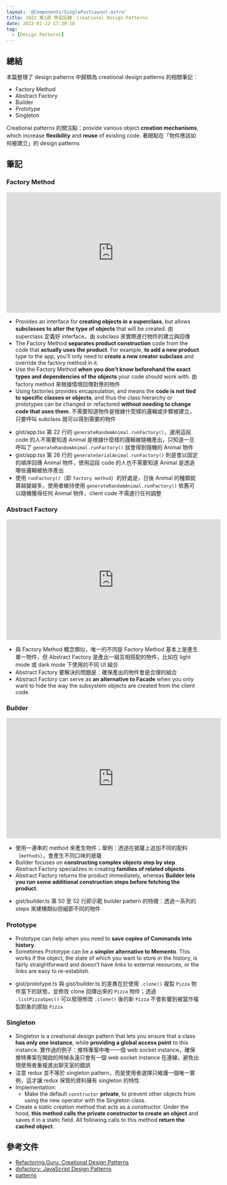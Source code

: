 ```yaml
---
layout: '@Components/SinglePostLayout.astro'
title: 2022 第3週 學習記錄：Creational Design Patterns
date: 2022-01-22 17:39:18
tag:
  - [Design Patterns]
---
```


## 總結

本篇整理了 design patterns 中歸類為 creational design patterns 的相關筆記：

- Factory Method
- Abstract Factory
- Builder
- Prototype
- Singleton

Creational patterns 的關注點：provide various object **creation mechanisms**, which increase **flexibility** and **reuse** of existing code. 著眼點在「物件應該如何被建立」的 design patterns

## 筆記

### Factory Method

<iframe width="560" height="315" src="https://www.youtube.com/embed/EcFVTgRHJLM" title="YouTube video player" frameborder="0" allow="accelerometer; autoplay; clipboard-write; encrypted-media; gyroscope; picture-in-picture" allowfullscreen></iframe>

- Provides an interface for **creating objects in a superclass**, but allows **subclasses to alter the type of objects** that will be created. 由 superclass 定義好 interface，由 subclass 來實際進行物件的建立與回傳
- The Factory Method **separates product construction** code from the code that **actually uses the product**. For example, **to add a new product** type to the app, you’ll only need to **create a new creator subclass** and override the factory method in it.
- Use the Factory Method **when you don’t know beforehand the exact types and dependencies of the objects** your code should work with. 由 factory method 來根據情境回傳對應的物件
- Using factories provides encapsulation, and means the **code is not tied to specific classes or objects**, and thus the class hierarchy or prototypes can be changed or refactored **without needing to change code that uses them**. 不需要知道物件是根據什麼樣的邏輯或步驟被建立，只要呼叫 subclass 就可以得到需要的物件

<script src="https://gist.github.com/tzynwang/cd786a10bedf28a61043a8923ce0fdd6.js"></script>

- gist/app.tsx 第 22 行的 `generateRandomAnimal.runFactory()`，運用這段 code 的人不需要知道 Animal 是根據什麼樣的邏輯被隨機產出，只知道一旦呼叫了 `generateRandomAnimal.runFactory()` 就會得到隨機的 Animal 物件
- gist/app.tsx 第 26 行的 `generateSerialAnimal.runFactory()` 則是會以固定的順序回傳 Animal 物件，使用這段 code 的人也不需要知道 Animal 是透過哪些邏輯被依序產出
- 使用 `runFactory()`（即 `factory method`）的好處是，日後 Animal 的種類就算越變越多，使用者維持使用 `generateRandomAnimal.runFactory()` 依舊可以隨機獲得任何 Animal 物件，client code 不需進行任何調整

### Abstract Factory

<iframe width="560" height="315" src="https://www.youtube.com/embed/v-GiuMmsXj4" title="YouTube video player" frameborder="0" allow="accelerometer; autoplay; clipboard-write; encrypted-media; gyroscope; picture-in-picture" allowfullscreen></iframe>

- 與 Factory Method 概念類似，唯一的不同是 Factory Method 基本上是產生單一物件，但 Abstract Factory 是產出一組互相搭配的物件，比如在 light mode 或 dark mode 下使用的不同 UI 組合
- Abstract Factory 要解決的問題是：確保產出的物件會是合理的組合
- Abstract Factory can serve as **an alternative to Facade** when you only want to hide the way the subsystem objects are created from the client code.

### Builder

<iframe width="560" height="315" src="https://www.youtube.com/embed/ziQqmvfg5XE" title="YouTube video player" frameborder="0" allow="accelerometer; autoplay; clipboard-write; encrypted-media; gyroscope; picture-in-picture" allowfullscreen></iframe>

- 使用一連串的 method 來產生物件；舉例：透過在披薩上追加不同的配料（`methods`），會產生不同口味的披薩
- Builder focuses on **constructing complex objects step by step**. Abstract Factory specializes in creating **families of related objects**.
- Abstract Factory returns the product immediately, whereas **Builder lets you run some additional construction steps before fetching the product**.

<script src="https://gist.github.com/tzynwang/ced5f0ff99570ac61580481dae622b46.js"></script>

- gist/builder.ts 第 50 至 52 行即示範 builder pattern 的特徵：透過一系列的 steps 來建構類似但細節不同的物件

### Prototype

- Prototype can help when you need to **save copies of Commands into history**.
- Sometimes Prototype can be a **simpler alternative to Memento**. This works if the object, the state of which you want to store in the history, is fairly straightforward and doesn’t have links to external resources, or the links are easy to re-establish.

<script src="https://gist.github.com/tzynwang/cdfd010f777a9394e21ac2f9378e4447.js"></script>

- gist/prototype.ts 與 gist/builder.ts 的差異在於使用 `.clone()` 複製 `Pizza` 物件當下的狀態，並修改 clone 回傳出來的 `Pizza` 物件；透過 `.listPizzaSpec()` 可以發現修改 `.clone()` 後的新 `Pizza` 不會影響到被當作複製對象的原始 `Pizza`

### Singleton

- Singleton is a creational design pattern that lets you ensure that a class **has only one instance**, while **providing a global access point** to this instance. 實作過的例子：推特專案中唯一一個 web socket instance，確保推特專案在開啟的時候永遠只會有一個 web socket instance 在連線，避免出現使用者重複進出聊天室的錯誤
- 注意 redux 並不等於 singleton pattern，而是使用者選擇只維護一個唯一實例，這才讓 redux 保管的資料擁有 singleton 的特性
- Implementation:
  - Make the default `constructor` **private**, to prevent other objects from using the new operator with the Singleton class.
- Create a static creation method that acts as a constructor. Under the hood, **this method calls the private constructor to create an object** and saves it in a static field. All following calls to this method **return the cached object**.

## 參考文件

- [Refactoring.Guru: Creational Design Patterns](https://refactoring.guru/design-patterns/creational-patterns)
- [dofactory: JavaScript Design Patterns](https://www.dofactory.com/javascript/design-patterns)
- [patterns](https://www.patterns.dev/posts/introduction/)
